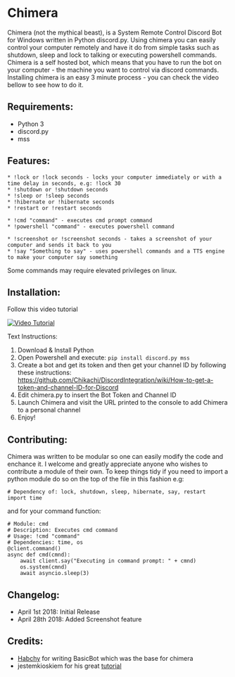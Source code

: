 # Chimera
Chimera (not the mythical beast), is a System Remote Control Discord Bot for Windows written in Python discord.py.
Using chimera you can easily control your computer remotely and have it do from simple tasks such as shutdown, sleep and lock to talking or executing powershell commands.
Chimera is a self hosted bot, which means that you have to run the bot on your computer - the machine you want to control via discord commands.
Installing chimera is an easy 3 minute process - you can check the video bellow to see how to do it.

## Requirements:
* Python 3
* discord.py
* mss

## Features:
```
* !lock or !lock seconds - locks your computer immediately or with a time delay in seconds, e.g: !lock 30
* !shutdown or !shutdown seconds 
* !sleep or !sleep seconds
* !hibernate or !hibernate seconds
* !restart or !restart seconds

* !cmd "command" - executes cmd prompt command
* !powershell "command" - executes powershell command

* !screenshot or !screenshot seconds - takes a screenshot of your computer and sends it back to you 
* !say "Something to say" - uses powershell commands and a TTS engine to make your computer say something
```
Some commands may require elevated privileges on linux.

## Installation:
Follow this video tutorial

[![Video Tutorial](https://j.gifs.com/l5m85j.gif)](https://www.youtube.com/watch?v=Q5gkddzSCgA)

Text Instructions:
1. Download & Install Python
2. Open Powershell and execute: ```pip install discord.py mss```
3. Create a bot and get its token and then get your channel ID by following these instructions: https://github.com/Chikachi/DiscordIntegration/wiki/How-to-get-a-token-and-channel-ID-for-Discord
4. Edit chimera.py to insert the Bot Token and Channel ID
5. Launch Chimera and visit the URL printed to the console to add Chimera to a personal channel
6. Enjoy!



## Contributing:
Chimera was written to be modular so one can easily modify the code and enchance it. I welcome and greatly appreciate anyone who wishes to contribute a module of their own.
To keep things tidy if you need to import a python module do so on the top of the file in this fashion e.g:

```
# Dependency of: lock, shutdown, sleep, hibernate, say, restart
import time
```
and for your command function:

```
# Module: cmd
# Description: Executes cmd command
# Usage: !cmd "command"
# Dependencies: time, os
@client.command()
async def cmd(cmnd):
	await client.say("Executing in command prompt: " + cmnd)
	os.system(cmnd)
	await asyncio.sleep(3)
```

## Changelog:
* April 1st 2018: Initial Release
* April 28th 2018: Added Screenshot feature

## Credits:
* [Habchy](https://github.com/Habchy) for writing BasicBot which was the base for chimera
* jestemkioskiem for his great [tutorial](https://steemit.com/utopian-io/@jestemkioskiem/build-your-own-discord-bot-with-python-1-basicbot)
